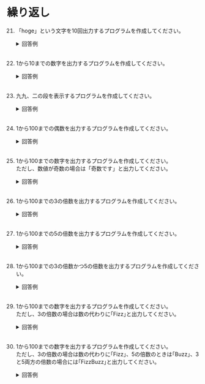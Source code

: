# 繰り返し

21. 「hoge」という文字を10回出力するプログラムを作成してください。

	<details><summary>回答例</summary><div>
		
	```
	for (var i = 1; i <= 10; i++) {
	    console.log("hoge");
	}
	```
		
	</div></details>
	

	<br>
	
22. 1から10までの数字を出力するプログラムを作成してください。

	<details><summary>回答例</summary><div>
		
	```
	for (var i = 1; i <= 10; i++) {
	    console.log(i);
	}
	```
		
	</div></details>
	

	<br>
	
23. 九九、二の段を表示するプログラムを作成してください。

	<details><summary>回答例</summary><div>
		
	```
	for (var i = 1; i <= 9; i++) {
	    console.log(2 * i);
	}
	```
		
	</div></details>
	

	<br>
	
24. 1から100までの偶数を出力するプログラムを作成してください。

	<details><summary>回答例</summary><div>
		
	```
	for (var i = 1; i <= 100; i++) {
		if (i % 2 == 0) {
	        console.log(i);
		}
	}
	```
		
	</div></details>
	

	<br>

25. 1から100までの数字を出力するプログラムを作成してください。  
ただし、数値が奇数の場合は「奇数です」と出力してください。

	<details><summary>回答例</summary><div>
		
	```
	for (var i = 1; i <= 100; i++) {
		if (i % 2 == 0) {
	        console.log(i);
	    } else {
	        console.log("奇数です");
	    }
	}
	```
		
	</div></details>
	

	<br>
	
26. 1から100までの3の倍数を出力するプログラムを作成してください。  

	<details><summary>回答例</summary><div>
		
	```
	for (var i = 1; i <= 100; i++) {
	    if (i % 3 == 0) {
	        console.log(i);
	    }
	}
	```
		
	</div></details>
	

	<br>
	
27. 1から100までの5の倍数を出力するプログラムを作成してください。  

	<details><summary>回答例</summary><div>
		
	```
	for (var i = 1; i <= 100; i++) {
	    if (i % 5 == 0) {
	        console.log(i);
	    }
	}
	```
		
	</div></details>
	

	<br>
	
28. 1から100までの3の倍数かつ5の倍数を出力するプログラムを作成してください。  

	<details><summary>回答例</summary><div>
		
	```
	for (var i = 1; i <= 100; i++) {
	    if (i % 3 == 0 && i % 5 == 0) {
	        console.log(i);
	    }
	}
	```
		
	</div></details>
	

	<br>
	
29. 1から100までの数字を出力するプログラムを作成してください。  
ただし、3の倍数の場合は数の代わりに｢Fizz｣と出力してください。

	<details><summary>回答例</summary><div>
		
	```
	for (var i = 1; i <= 100; i++) {
	    if (i % 3 == 0) {
	        console.log("Fizz");
	    } else {
	        console.log(i);
	    }
	}
	```
		
	</div></details>
	

	<br>
	
30. 1から100までの数字を出力するプログラムを作成してください。  
ただし、3の倍数の場合は数の代わりに｢Fizz｣、5の倍数のときは｢Buzz｣、3と5両方の倍数の場合には｢FizzBuzz｣と出力してください。
	<details><summary>回答例</summary><div>
		
	```
	for (var i = 1; i <= 100; i++) {
	    if (i % 3 == 0 && i % 5 == 0) {
	        console.log("FizzBuzz");
	    } else if (i % 3 == 0) {
	        console.log("Fizz");
	    } else if (i % 5 == 0) {
	        console.log("Buzz");
	    } else {
	        console.log(i);
	    }
	}
	```
		
	</div></details>
	

	<br>
	